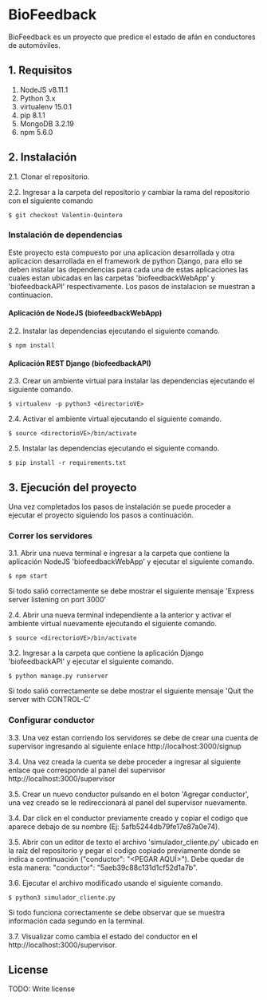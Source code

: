 # BioFeedback

BioFeedback es un proyecto que predice el estado de afán en conductores de automóviles.

## 1. Requisitos

1. NodeJS v8.11.1
2. Python 3.x
3. virtualenv 15.0.1
4. pip 8.1.1
5. MongoDB 3.2.19
6. npm 5.6.0

## 2. Instalación

2.1. Clonar el repositorio.

2.2. Ingresar a la carpeta del repositorio y cambiar la rama del repositorio con el siguiente comando
```console
$ git checkout Valentin-Quintero
```

### Instalación de dependencias

Este proyecto esta compuesto por una aplicacion desarrollada y otra aplicacion desarrollada en el framework de python Django, para ello se deben instalar las dependencias para cada una de estas aplicaciones las cuales estan ubicadas en las carpetas 'biofeedbackWebApp' y 'biofeedbackAPI' respectivamente. Los pasos de instalacion se muestran a continuacion.

#### Aplicación de NodeJS (biofeedbackWebApp)

2.2. Instalar las dependencias ejecutando el siguiente comando.
```console
$ npm install
```

#### Aplicación REST Django (biofeedbackAPI)

2.3. Crear un ambiente virtual para instalar las dependencias ejecutando el siguiente comando.
```console
$ virtualenv -p python3 <directorioVE>
```
2.4. Activar el ambiente virtual ejecutando el siguiente comando.
```console
$ source <directorioVE>/bin/activate
```
2.5. Instalar las dependencias ejecutando el siguiente comando.
```console
$ pip install -r requirements.txt
```

## 3. Ejecución del proyecto

Una vez completados los pasos de instalación se puede proceder a ejecutar el proyecto siguiendo los pasos a continuación.


### Correr los servidores
3.1. Abrir una nueva terminal e ingresar a la carpeta que contiene la aplicación NodeJS 'biofeedbackWebApp' y ejecutar el siguiente comando.
```console
$ npm start
```
Si todo salió correctamente se debe mostrar el siguiente mensaje 'Express server listening on port 3000'

2.4. Abrir una nueva terminal independiente a la anterior y activar el ambiente virtual nuevamente ejecutando el siguiente comando.
```console
$ source <directorioVE>/bin/activate
```
3.2. Ingresar a la carpeta que contiene la aplicación Django 'biofeedbackAPI' y ejecutar el siguiente comando.
```console
$ python manage.py runserver
```
Si todo salió correctamente se debe mostrar el siguiente mensaje 'Quit the server with CONTROL-C'

### Configurar conductor

3.3. Una vez estan corriendo los servidores se debe de crear una cuenta de supervisor ingresando al siguiente enlace http://localhost:3000/signup

3.4. Una vez creada la cuenta se debe proceder a ingresar al siguiente enlace que corresponde al panel del supervisor http://localhost:3000/supervisor

3.5. Crear un nuevo conductor pulsando en el boton 'Agregar conductor', una vez creado se le redireccionará al panel del supervisor nuevamente.

3.4. Dar click en el conductor previamente creado y copiar el codigo que aparece debajo de su nombre (Ej: 5afb5244db79fe17e87a0e74).

3.5. Abrir con un editor de texto el archivo 'simulador_cliente.py' ubicado en la raíz del repositorio y pegar el codigo copiado previamente donde se indica a continuación ("conductor": "<PEGAR AQUÍ>"). Debe quedar de esta manera: "conductor": "5aeb39c88c131d1cf52d1a7b".

3.6. Ejecutar el archivo modificado usando el siguiente comando.
```console
$ python3 simulador_cliente.py
```
Si todo funciona correctamente se debe observar que se muestra información cada segundo en la terminal.


3.7. Visualizar como cambia el estado del conductor en el http://localhost:3000/supervisor.


## License

TODO: Write license
